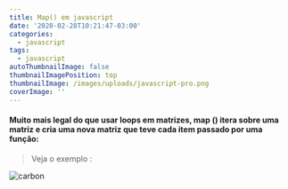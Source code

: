 ```yaml
---
title: Map() em javascript
date: '2020-02-28T10:21:47-03:00'
categories:
  - javascript
tags:
  - javascript
autoThumbnailImage: false
thumbnailImagePosition: top
thumbnailImage: /images/uploads/javascript-pro.png
coverImage: ''
---
```

#### Muito mais legal do que usar loops em matrizes, map () itera sobre uma matriz e cria uma nova matriz que teve cada item passado por uma função:

 > Veja o exemplo :</br>


![carbon](/images/uploads/carbon.png)
